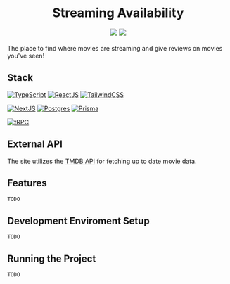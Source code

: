 <div align="center">
<h1>Streaming Availability</h1>
<img src="https://github.com/MattCMcCoy/streaming-availability/actions/workflows/CI.yml/badge.svg">
<img src="https://vercelbadge.vercel.app/api/mattcmccoy/streaming-availability">
</div>
<br/>
The place to find where movies are streaming and give reviews on movies you've seen!

## Stack

[![TypeScript](https://img.shields.io/badge/typescript-%23007ACC.svg?style=for-the-badge&logo=typescript&logoColor=white)](https://www.typescriptlang.org/)
[![ReactJS](https://img.shields.io/badge/React-20232A?style=for-the-badge&logo=react&logoColor=61DAFB)](https://react.dev/)
[![TailwindCSS](https://img.shields.io/badge/tailwindcss-%2338B2AC.svg?style=for-the-badge&logo=tailwind-css&logoColor=white)](https://tailwindcss.com/)

[![NextJS](https://img.shields.io/badge/next.js-000000?style=for-the-badge&logo=nextdotjs&logoColor=white)](https://nextjs.org/)
[![Postgres](https://img.shields.io/badge/postgres-%23316192.svg?style=for-the-badge&logo=postgresql&logoColor=white)](https://www.postgresql.org/)
[![Prisma](https://img.shields.io/badge/Prisma-3982CE?style=for-the-badge&logo=Prisma&logoColor=white)](https://www.prisma.io/)

[![tRPC](https://img.shields.io/badge/tRPC-%232596BE.svg?style=for-the-badge&logo=tRPC&logoColor=white)](https://trpc.io/)

## External API

The site utilizes the
[TMDB API](https://developer.themoviedb.org/reference/intro/getting-started) for
fetching up to date movie data.

## Features

`TODO`

## Development Enviroment Setup

`TODO`

## Running the Project

`TODO`
